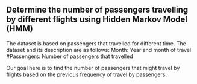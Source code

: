 ## Determine the number of passengers travelling by different flights using Hidden Markov Model (HMM)

The dataset is based on passengers that travelled for different time. The dataset and its description are as follows:
Month: Year and month of travel
#Passengers: Number of passengers that travelled

Our goal here is to find the number of passengers that might travel by flights based on the previous frequency of travel by passengers. 
